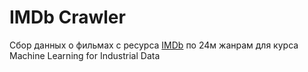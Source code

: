 # IMDb Crawler

Сбор данных о фильмах с ресурса [IMDb](https://www.imdb.com/) по 24м жанрам для курса Machine Learning for Industrial Data